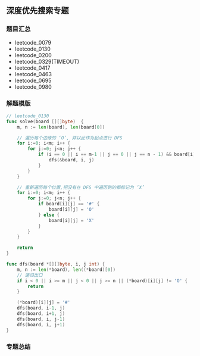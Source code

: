 ## 深度优先搜索专题
### 题目汇总

- leetcode_0079
- leetcode_0130
- leetcode_0200
- leetcode_0329(TIMEOUT)
- leetcode_0417
- leetcode_0463
- leetcode_0695
- leetcode_0980


### 解题模版
```go
// leetcode_0130
func solve(board [][]byte)  {
    m, n := len(board), len(board[0])

    // 遍历每个边缘的 ‘O’, 并以此作为起点进行 DFS
    for i:=0; i<m; i++ {
        for j:=0; j<n; j++ {
            if (i == 0 || i == m-1 || j == 0 || j == n - 1) && board[i][j] == 'O' {
                dfs(&board, i, j)
            }
        }
    }

    // 重新遍历每个位置,把没有在 DFS 中遍历到的都标记为 ‘X’
    for i:=0; i<m; i++ {
        for j:=0; j<n; j++ {
            if board[i][j] == '#' {
                board[i][j] = 'O'
            } else {
                board[i][j] = 'X'
            }
        }
    }

    return
}

func dfs(board *[][]byte, i, j int) {
    m, n := len(*board), len((*board)[0])
    // 递归出口
    if i < 0 || i >= m || j < 0 || j >= n || (*board)[i][j] != 'O' {
        return
    }

    (*board)[i][j] = '#'
    dfs(board, i-1, j)
    dfs(board, i+1, j)
    dfs(board, i, j-1)
    dfs(board, i, j+1)
}
```

### 专题总结